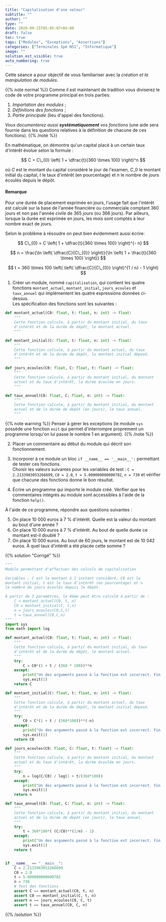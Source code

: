 ```yaml
---
title: "Capitalisation d'une valeur"
subtitle: ""
author: ""
type: ""
date: 2020-09-15T05:05:07+04:00
draft: false
toc: true
tags: ["Modules", "Exceptions", "Assertions"]
categories: ["Terminales Spé NSI", "Informatique"]
image: ""
solution_est_visible: true
auto_numbering: true
---
```

Cette séance a pour objectif de vous familiariser avec la *création et la
manipulation de modules*.

{{% note normal %}}
Comme il est maintenant de tradition vous diviserez le code de votre programme
principal en trois parties:

1. *Importation des modules*&nbsp;;
1. *Définitions des fonctions*&nbsp;;
1. *Partie principale*  (lieu d'appel des fonctions).

*Vous documenterez aussi **systématiquement**  vos fonctions*  (une aide sera
fournie dans les questions relatives à la définition de chacune de ces
fonctions).
{{% /note %}}

En mathématique, on démontre qu'un capital placé à un certain taux
d'intérêt évolue selon la formule&nbsp;:

$$
C = C\_{0}  \left( 1 + \dfrac{t}{360 \times 100} \right)^n
$$

où $C$ est le montant du capital considéré le jour de l'examen, $C\_{0}$ le
montant initial du capital, $t$ le taux d'intérêt (en pourcentage) et $n$ le
nombre de jours écoulés depuis le dépôt.

#### Remarque

Pour une durée de placement exprimée en jours, l'usage fait que l'intérêt est calculé sur la base de l'année financière ou commerciale comptant 360 jours et non pas l'année civile de 365 jours (ou 366 jours). Par ailleurs, lorsque la durée est exprimée en jours, les mois sont comptés à leur nombre exact de jours.

Selon le problème à résoudre on peut bien évidemment aussi écrire:

$$
C\_{0} = C \left( 1 + \dfrac{t}{360 \times 100} \right)^{- n}
$$

$$
  n = \frac{\ln \left( \dfrac{C}{C\_{0}} \right)}{\ln \left( 1 + \frac{t}{360
  \times 100} \right)}
$$

$$
  t = 360 \times 100 \left( \left( \dfrac{C}{C\_{0}} \right)^{1 / n} - 1
  \right)
$$

1. Créer un module, nommé `capitalisation`, qui contient les quatre
   fonctions `montant_actuel`, `montant_initial`,
   `jours_ecoules` et `taux_annuel` qui implémentent les quatre
   expressions données ci-dessus.  
   Les spécification des fonctions sont les suivantes&nbsp;:

```python
def montant_actuel(C0: float, t: float, n: int) -> float:
    """
    Cette fonction calcule, à partir du montant initial, du taux
    d'intérêt et de la durée de dépôt, le montant actuel.
    """
```

```python
def montant_initial(C: float, t: float, n: int) -> float:
    """
    Cette fonction calcule, à partir du montant actuel, du taux
    d'intérêt et de la durée de dépôt, le montant initial déposé.
    """
```

```python
def jours_ecoules(C0: float, C: float, t: float) -> float:
    """
    Cette fonction calcule, à partir du montant initial, du montant
    actuel et du taux d'intérêt, la durée écoulée en jours.
    """
```

```python
def taux_annuel(C0: float, C: float, n: int) -> float:
    """
    Cette fonction calcule, à partir du montant initial, du montant
    actuel et de la durée de dépôt (en jours), le taux annuel.
    """
```

{{% note warning %}}
Penser à gérer les exceptions (le module `sys` possède une fonction `exit`
qui permet d'interrompre proprement un programme lorsqu'on lui passe le
nombre 1 en argument).
{{% /note %}}

2. Placer un commentaire au début du module qui décrit son fonctionnement.

3. Incorporer à ce module un bloc `if __name__ == '__main__':` permettant de
   tester ces fonctions.  
    Choisir les valeurs suivantes pour les variables de test&nbsp;: `C = 2.2133983053266699`,
   `C0 = 2.0`, `t = 5.000000000000782`, `n = 730` et vérifier que chacune des fonctions
   donne le bon résultat.

4. Écrire un programme qui importe le module créé.
    Vérifier que les
   commentaires intégrés au module sont accessibles à l'aide de la fonction
   `help()`.

À l'aide de ce programme, répondre aux questions suivantes&nbsp;:

5. On place 10 000 euros à 7&nbsp;% d'intérêt. Quelle est la valeur du montant au
    bout d'une année&nbsp;?
6. On place 10 000 euros à 7&nbsp;% d'intérêt. Au bout de quelle durée ce
    montant est-il doublé&nbsp;?
7. On place 10&nbsp;000 euros. Au bout de 60 jours, le montant est de 10&nbsp;042 euros.
    À quel taux d'intérêt a été placée cette somme&nbsp;?

{{% solution "Corrigé" %}}

```python
"""
Module permettant d'effectuer des calculs de capitalisation

Variables : C est le montant à l'instant considéré, C0 est le
montant initial, t est le taux d'intérêt (en pourcentage) et n
le nombre de jours écoulés depuis le dépôt.

À partir de 3 paramètres, le 4ème peut être calculé à partir de :
    C = montant_actuel(C0, t, n)
    C0 = montant_initial(C, t,n)
    n = jours_ecoules(C0,C,t)
    t = taux_annuel(C0,C,n)
"""
import sys
from math import log

def montant_actuel(C0: float, t: float, n: int) -> float:
    """
    Cette fonction calcule, à partir du montant initial, du taux
    d'intérêt et de la durée de dépôt, le montant actuel.
    """
    try:
        C = C0*(1 + t / (360 * 100))**n
    except:
        print("Un des arguments passé à la fonction est incorrect. Fin du programme.")
        sys.exit(1)
    return C

def montant_initial(C: float, t: float, n: int) -> float:
    """
    Cette fonction calcule, à partir du montant actuel, du taux
    d'intérêt et de la durée de dépôt, le montant initial déposé.
    """
    try:
        C0 = C*(1 + t / (360*100))**(-n)
    except:
        print("Un des arguments passé à la fonction est incorrect. Fin du programme.")
        sys.exit(1)
    return C0

def jours_ecoules(C0: float, C: float, t: float) -> float:
    """
    Cette fonction calcule, à partir du montant initial, du montant
    actuel et du taux d'intérêt, la durée écoulée en jours.
    """
    try:
        n = log(C/C0) / log(1 + t/(360*100))
    except:
        print("Un des arguments passé à la fonction est incorrect. Fin du programme.")
        sys.exit(1)
    return n

def taux_annuel(C0: float, C: float, n: int) -> float:
    """
    Cette fonction calcule, à partir du montant initial, du montant
    actuel et de la durée de dépôt (en jours), le taux annuel.
    """
    try:
        t = 360*100*( (C/C0)**(1/n) - 1)
    except:
        print("Un des arguments passé à la fonction est incorrect. Fin du programme.")
        sys.exit(1)
    return t


if __name__ == "__main__":
    C = 2.2133983053266699
    C0 = 2.0
    t = 5.000000000000782
    n = 730
    # Test des fonctions
    assert C == montant_actuel(C0, t, n)
    assert C0 == montant_initial(C, t, n)
    assert n == jours_ecoules(C0, C, t)
    assert t == taux_annuel(C0, C, n)
```

{{% /solution %}}
